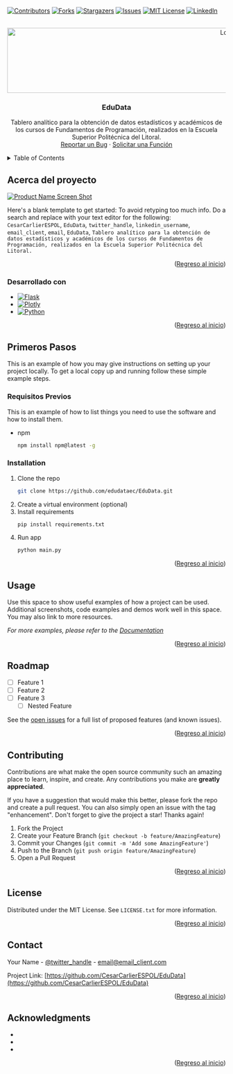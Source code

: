 <!-- Improved compatibility of Regreso al inicio link: See: https://github.com/othneildrew/Best-README-Template/pull/73 -->
<a name="readme-top"></a>
<!--
*** Thanks for checking out the Best-README-Template. If you have a suggestion
*** that would make this better, please fork the repo and create a pull request
*** or simply open an issue with the tag "enhancement".
*** Don't forget to give the project a star!
*** Thanks again! Now go create something AMAZING! :D
-->



<!-- PROJECT SHIELDS -->
<!--
*** I'm using markdown "reference style" links for readability.
*** Reference links are enclosed in brackets [ ] instead of parentheses ( ).
*** See the bottom of this document for the declaration of the reference variables
*** for contributors-url, forks-url, etc. This is an optional, concise syntax you may use.
*** https://www.markdownguide.org/basic-syntax/#reference-style-links
-->
[![Contributors][contributors-shield]][contributors-url]
[![Forks][forks-shield]][forks-url]
[![Stargazers][stars-shield]][stars-url]
[![Issues][issues-shield]][issues-url]
[![MIT License][license-shield]][license-url]
[![LinkedIn][linkedin-shield]][linkedin-url]



<!-- PROJECT LOGO -->
<br />
<div align="center">
  <a href="https://github.com/CesarCarlierESPOL/EduData">
    <img src="assets/imgs/logo.svg" alt="Logo" width="1000" height=150">
  </a>

<h3 align="center">EduData</h3>

  <p align="center">
    Tablero analítico para la obtención de datos estadísticos y académicos de los cursos de Fundamentos de Programación, realizados en la Escuela Superior Politécnica del Litoral.
    <br />
    <!-- <a href="https://github.com/CesarCarlierESPOL/EduData"><strong>Explore the docs »</strong></a>
    <br />
    <br />
    <a href="https://github.com/CesarCarlierESPOL/EduData">View Demo</a>
    · -->
    <a href="https://github.com/CesarCarlierESPOL/EduData/issues">Reportar un Bug</a>
    ·
    <a href="https://github.com/CesarCarlierESPOL/EduData/issues">Solicitar una Función</a>
  </p>
</div>



<!-- TABLE OF CONTENTS -->
<details>
  <summary>Table of Contents</summary>
  <ol>
    <li>
      <a href="#about-the-project">Acerca del proyecto</a>
      <ul>
        <li><a href="#built-with">Desarrollado con</a></li>
      </ul>
    </li>
    <li>
      <a href="#getting-started">Primeros Pasos</a>
      <ul>
        <li><a href="#Requisitos Previos">Requisitos Previos</a></li>
        <li><a href="#installation">Installation</a></li>
      </ul>
    </li>
    <li><a href="#usage">Usage</a></li>
    <li><a href="#roadmap">Roadmap</a></li>
    <li><a href="#contributing">Contributing</a></li>
    <li><a href="#license">License</a></li>
    <li><a href="#contact">Contact</a></li>
    <li><a href="#acknowledgments">Acknowledgments</a></li>
  </ol>
</details>



<!-- Acerca del proyecto -->
## Acerca del proyecto

[![Product Name Screen Shot][product-screenshot]](https://example.com)

Here's a blank template to get started: To avoid retyping too much info. Do a search and replace with your text editor for the following: `CesarCarlierESPOL`, `EduData`, `twitter_handle`, `linkedin_username`, `email_client`, `email`, `EduData`, `Tablero analítico para la obtención de datos estadísticos y académicos de los cursos de Fundamentos de Programación, realizados en la Escuela Superior Politécnica del Litoral.`

<p align="right">(<a href="#readme-top">Regreso al inicio</a>)</p>



### Desarrollado con

* [![Flask][Flask]][Flask-url]
* [![Plotly][Plotly]][Plotly-url]
* [![Python][Python]][Python-url]

<p align="right">(<a href="#readme-top">Regreso al inicio</a>)</p>



<!-- Primeros Pasos -->
## Primeros Pasos

This is an example of how you may give instructions on setting up your project locally.
To get a local copy up and running follow these simple example steps.

### Requisitos Previos

This is an example of how to list things you need to use the software and how to install them.
* npm
  ```sh
  npm install npm@latest -g
  ```

### Installation

1. Clone the repo
   ```sh
   git clone https://github.com/edudataec/EduData.git
   ```
2. Create a virtual environment (optional)
3. Install requirements
   ```sh
   pip install requirements.txt
   ```
4. Run app
   ```sh
   python main.py
   ```

<p align="right">(<a href="#readme-top">Regreso al inicio</a>)</p>



<!-- USAGE EXAMPLES -->
## Usage

Use this space to show useful examples of how a project can be used. Additional screenshots, code examples and demos work well in this space. You may also link to more resources.

_For more examples, please refer to the [Documentation](https://example.com)_

<p align="right">(<a href="#readme-top">Regreso al inicio</a>)</p>



<!-- ROADMAP -->
## Roadmap

- [ ] Feature 1
- [ ] Feature 2
- [ ] Feature 3
    - [ ] Nested Feature

See the [open issues](https://github.com/CesarCarlierESPOL/EduData/issues) for a full list of proposed features (and known issues).

<p align="right">(<a href="#readme-top">Regreso al inicio</a>)</p>



<!-- CONTRIBUTING -->
## Contributing

Contributions are what make the open source community such an amazing place to learn, inspire, and create. Any contributions you make are **greatly appreciated**.

If you have a suggestion that would make this better, please fork the repo and create a pull request. You can also simply open an issue with the tag "enhancement".
Don't forget to give the project a star! Thanks again!

1. Fork the Project
2. Create your Feature Branch (`git checkout -b feature/AmazingFeature`)
3. Commit your Changes (`git commit -m 'Add some AmazingFeature'`)
4. Push to the Branch (`git push origin feature/AmazingFeature`)
5. Open a Pull Request

<p align="right">(<a href="#readme-top">Regreso al inicio</a>)</p>



<!-- LICENSE -->
## License

Distributed under the MIT License. See `LICENSE.txt` for more information.

<p align="right">(<a href="#readme-top">Regreso al inicio</a>)</p>



<!-- CONTACT -->
## Contact

Your Name - [@twitter_handle](https://twitter.com/twitter_handle) - email@email_client.com

Project Link: [https://github.com/CesarCarlierESPOL/EduData](https://github.com/CesarCarlierESPOL/EduData)

<p align="right">(<a href="#readme-top">Regreso al inicio</a>)</p>



<!-- ACKNOWLEDGMENTS -->
## Acknowledgments

* []()
* []()
* []()

<p align="right">(<a href="#readme-top">Regreso al inicio</a>)</p>



<!-- MARKDOWN LINKS & IMAGES -->
<!-- https://www.markdownguide.org/basic-syntax/#reference-style-links -->
[contributors-shield]: https://img.shields.io/github/contributors/CesarCarlierESPOL/EduData.svg?style=for-the-badge
[contributors-url]: https://github.com/CesarCarlierESPOL/EduData/graphs/contributors
[forks-shield]: https://img.shields.io/github/forks/CesarCarlierESPOL/EduData.svg?style=for-the-badge
[forks-url]: https://github.com/CesarCarlierESPOL/EduData/network/members
[stars-shield]: https://img.shields.io/github/stars/CesarCarlierESPOL/EduData.svg?style=for-the-badge
[stars-url]: https://github.com/CesarCarlierESPOL/EduData/stargazers
[issues-shield]: https://img.shields.io/github/issues/CesarCarlierESPOL/EduData.svg?style=for-the-badge
[issues-url]: https://github.com/CesarCarlierESPOL/EduData/issues
[license-shield]: https://img.shields.io/github/license/CesarCarlierESPOL/EduData.svg?style=for-the-badge
[license-url]: https://github.com/CesarCarlierESPOL/EduData/blob/master/LICENSE.txt
[linkedin-shield]: https://img.shields.io/badge/-LinkedIn-black.svg?style=for-the-badge&logo=linkedin&colorB=555
[linkedin-url]: https://linkedin.com/in/linkedin_username
[product-screenshot]: images/screenshot.png
[Next.js]: https://img.shields.io/badge/next.js-000000?style=for-the-badge&logo=nextdotjs&logoColor=white
[Next-url]: https://nextjs.org/
[React.js]: https://img.shields.io/badge/React-20232A?style=for-the-badge&logo=react&logoColor=61DAFB
[React-url]: https://reactjs.org/
[Vue.js]: https://img.shields.io/badge/Vue.js-35495E?style=for-the-badge&logo=vuedotjs&logoColor=4FC08D
[Vue-url]: https://vuejs.org/
[Angular.io]: https://img.shields.io/badge/Angular-DD0031?style=for-the-badge&logo=angular&logoColor=white
[Angular-url]: https://angular.io/
[Svelte.dev]: https://img.shields.io/badge/Svelte-4A4A55?style=for-the-badge&logo=svelte&logoColor=FF3E00
[Svelte-url]: https://svelte.dev/
[Laravel.com]: https://img.shields.io/badge/Laravel-FF2D20?style=for-the-badge&logo=laravel&logoColor=white
[Laravel-url]: https://laravel.com
[Bootstrap.com]: https://img.shields.io/badge/Bootstrap-563D7C?style=for-the-badge&logo=bootstrap&logoColor=white
[Bootstrap-url]: https://getbootstrap.com
[JQuery.com]: https://img.shields.io/badge/jQuery-0769AD?style=for-the-badge&logo=jquery&logoColor=white
[JQuery-url]: https://jquery.com 
[Plotly]: https://img.shields.io/badge/Plotly-%233F4F75.svg?style=for-the-badge&logo=plotly&logoColor=white
[Plotly-url]: https://plotly.com/dash/
[Python]: https://img.shields.io/badge/python-3670A0?style=for-the-badge&logo=python&logoColor=ffdd54
[Python-url]: https://www.python.org/
[Flask]: https://img.shields.io/badge/flask-%23000.svg?style=for-the-badge&logo=flask&logoColor=white
[Flask-url]: https://flask.palletsprojects.com/en/2.2.x/
